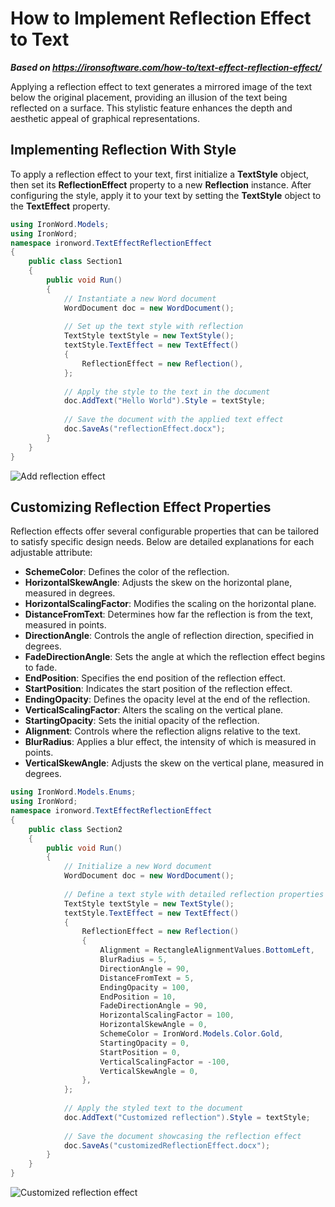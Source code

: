 # How to Implement Reflection Effect to Text

***Based on <https://ironsoftware.com/how-to/text-effect-reflection-effect/>***


Applying a reflection effect to text generates a mirrored image of the text below the original placement, providing an illusion of the text being reflected on a surface. This stylistic feature enhances the depth and aesthetic appeal of graphical representations.

## Implementing Reflection With Style

To apply a reflection effect to your text, first initialize a **TextStyle** object, then set its **ReflectionEffect** property to a new **Reflection** instance. After configuring the style, apply it to your text by setting the **TextStyle** object to the **TextEffect** property.

```cs
using IronWord.Models;
using IronWord;
namespace ironword.TextEffectReflectionEffect
{
    public class Section1
    {
        public void Run()
        {
            // Instantiate a new Word document
            WordDocument doc = new WordDocument();
            
            // Set up the text style with reflection
            TextStyle textStyle = new TextStyle();
            textStyle.TextEffect = new TextEffect()
            {
                ReflectionEffect = new Reflection(),
            };
            
            // Apply the style to the text in the document
            doc.AddText("Hello World").Style = textStyle;
            
            // Save the document with the applied text effect
            doc.SaveAs("reflectionEffect.docx");
        }
    }
}
```

<div class="content-img-align-center">
    <div class="center-image-wrapper">
         <img src="https://ironsoftware.com/static-assets/word/how-to/text-effect-reflection-effect/reflection-effect.webp" alt="Add reflection effect" class="img-responsive add-shadow">
    </div>
</div>

## Customizing Reflection Effect Properties

Reflection effects offer several configurable properties that can be tailored to satisfy specific design needs. Below are detailed explanations for each adjustable attribute:

- **SchemeColor**: Defines the color of the reflection.
- **HorizontalSkewAngle**: Adjusts the skew on the horizontal plane, measured in degrees.
- **HorizontalScalingFactor**: Modifies the scaling on the horizontal plane.
- **DistanceFromText**: Determines how far the reflection is from the text, measured in points.
- **DirectionAngle**: Controls the angle of reflection direction, specified in degrees.
- **FadeDirectionAngle**: Sets the angle at which the reflection effect begins to fade.
- **EndPosition**: Specifies the end position of the reflection effect.
- **StartPosition**: Indicates the start position of the reflection effect.
- **EndingOpacity**: Defines the opacity level at the end of the reflection.
- **VerticalScalingFactor**: Alters the scaling on the vertical plane.
- **StartingOpacity**: Sets the initial opacity of the reflection.
- **Alignment**: Controls where the reflection aligns relative to the text.
- **BlurRadius**: Applies a blur effect, the intensity of which is measured in points.
- **VerticalSkewAngle**: Adjusts the skew on the vertical plane, measured in degrees.

```cs
using IronWord.Models.Enums;
using IronWord;
namespace ironword.TextEffectReflectionEffect
{
    public class Section2
    {
        public void Run()
        {
            // Initialize a new Word document
            WordDocument doc = new WordDocument();
            
            // Define a text style with detailed reflection properties
            TextStyle textStyle = new TextStyle();
            textStyle.TextEffect = new TextEffect()
            {
                ReflectionEffect = new Reflection()
                {
                    Alignment = RectangleAlignmentValues.BottomLeft,
                    BlurRadius = 5,
                    DirectionAngle = 90,
                    DistanceFromText = 5,
                    EndingOpacity = 100,
                    EndPosition = 10,
                    FadeDirectionAngle = 90,
                    HorizontalScalingFactor = 100,
                    HorizontalSkewAngle = 0,
                    SchemeColor = IronWord.Models.Color.Gold,
                    StartingOpacity = 0,
                    StartPosition = 0,
                    VerticalScalingFactor = -100,
                    VerticalSkewAngle = 0,
                },
            };
            
            // Apply the styled text to the document
            doc.AddText("Customized reflection").Style = textStyle;
            
            // Save the document showcasing the reflection effect
            doc.SaveAs("customizedReflectionEffect.docx");
        }
    }
}
```

<div class="content-img-align-center">
    <div class="center-image-wrapper">
         <img src="https://ironsoftware.com/static-assets/word/how-to/text-effect-reflection-effect/customized-reflection.webp" alt="Customized reflection effect" class="img-responsive add-shadow">
    </div>
</div